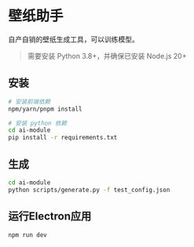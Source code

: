# 壁纸助手

自产自销的壁纸生成工具，可以训练模型。

> 需要安装 Python 3.8+，并确保已安装 Node.js 20+

## 安装

```bash
# 安装前端依赖
npm/yarn/pnpm install

# 安装 python 依赖
cd ai-module
pip install -r requirements.txt
```

## 生成

```bash
cd ai-module
python scripts/generate.py -f test_config.json
```

## 运行Electron应用

```bash
npm run dev
```